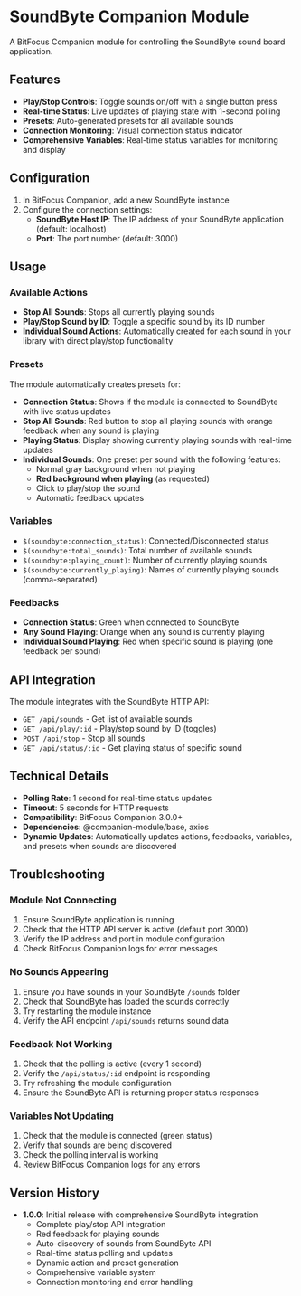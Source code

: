 # SoundByte Companion Module

A BitFocus Companion module for controlling the SoundByte sound board application.

## Features

- **Play/Stop Controls**: Toggle sounds on/off with a single button press
- **Real-time Status**: Live updates of playing state with 1-second polling
- **Presets**: Auto-generated presets for all available sounds
- **Connection Monitoring**: Visual connection status indicator
- **Comprehensive Variables**: Real-time status variables for monitoring and display

## Configuration

1. In BitFocus Companion, add a new SoundByte instance
2. Configure the connection settings:
   - **SoundByte Host IP**: The IP address of your SoundByte application (default: localhost)
   - **Port**: The port number (default: 3000)

## Usage

### Available Actions

- **Stop All Sounds**: Stops all currently playing sounds
- **Play/Stop Sound by ID**: Toggle a specific sound by its ID number
- **Individual Sound Actions**: Automatically created for each sound in your library with direct play/stop functionality

### Presets

The module automatically creates presets for:

- **Connection Status**: Shows if the module is connected to SoundByte with live status updates
- **Stop All Sounds**: Red button to stop all playing sounds with orange feedback when any sound is playing
- **Playing Status**: Display showing currently playing sounds with real-time updates
- **Individual Sounds**: One preset per sound with the following features:
  - Normal gray background when not playing
  - **Red background when playing** (as requested)
  - Click to play/stop the sound
  - Automatic feedback updates

### Variables

- `$(soundbyte:connection_status)`: Connected/Disconnected status
- `$(soundbyte:total_sounds)`: Total number of available sounds
- `$(soundbyte:playing_count)`: Number of currently playing sounds
- `$(soundbyte:currently_playing)`: Names of currently playing sounds (comma-separated)

### Feedbacks

- **Connection Status**: Green when connected to SoundByte
- **Any Sound Playing**: Orange when any sound is currently playing
- **Individual Sound Playing**: Red when specific sound is playing (one feedback per sound)

## API Integration

The module integrates with the SoundByte HTTP API:

- `GET /api/sounds` - Get list of available sounds
- `GET /api/play/:id` - Play/stop sound by ID (toggles)
- `POST /api/stop` - Stop all sounds
- `GET /api/status/:id` - Get playing status of specific sound

## Technical Details

- **Polling Rate**: 1 second for real-time status updates
- **Timeout**: 5 seconds for HTTP requests
- **Compatibility**: BitFocus Companion 3.0.0+
- **Dependencies**: @companion-module/base, axios
- **Dynamic Updates**: Automatically updates actions, feedbacks, variables, and presets when sounds are discovered

## Troubleshooting

### Module Not Connecting

1. Ensure SoundByte application is running
2. Check that the HTTP API server is active (default port 3000)
3. Verify the IP address and port in module configuration
4. Check BitFocus Companion logs for error messages

### No Sounds Appearing

1. Ensure you have sounds in your SoundByte `/sounds` folder
2. Check that SoundByte has loaded the sounds correctly
3. Try restarting the module instance
4. Verify the API endpoint `/api/sounds` returns sound data

### Feedback Not Working

1. Check that the polling is active (every 1 second)
2. Verify the `/api/status/:id` endpoint is responding
3. Try refreshing the module configuration
4. Ensure the SoundByte API is returning proper status responses

### Variables Not Updating

1. Check that the module is connected (green status)
2. Verify that sounds are being discovered
3. Check the polling interval is working
4. Review BitFocus Companion logs for any errors

## Version History

- **1.0.0**: Initial release with comprehensive SoundByte integration
  - Complete play/stop API integration
  - Red feedback for playing sounds
  - Auto-discovery of sounds from SoundByte API
  - Real-time status polling and updates
  - Dynamic action and preset generation
  - Comprehensive variable system
  - Connection monitoring and error handling 